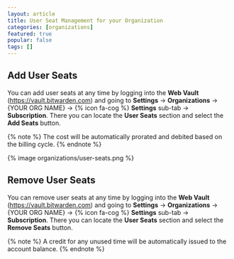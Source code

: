 ```yaml
---
layout: article
title: User Seat Management for your Organization
categories: [organizations]
featured: true
popular: false
tags: []
---
```


## Add User Seats

You can add user seats at any time by logging into the **Web Vault** (https://vault.bitwarden.com) and going to **Settings** &rarr; **Organizations** &rarr; {YOUR ORG NAME} &rarr; {% icon fa-cog %} **Settings** sub-tab &rarr; **Subscription**. There you can locate the **User Seats** section and select the **Add Seats** button.

{% note %}
The cost will be automatically prorated and debited based on the billing cycle.
{% endnote %}

{% image organizations/user-seats.png %}

## Remove User Seats

You can remove user seats at any time by logging into the **Web Vault** (https://vault.bitwarden.com) and going to **Settings** &rarr; **Organizations** &rarr; {YOUR ORG NAME} &rarr; {% icon fa-cog %} **Settings** sub-tab &rarr; **Subscription**. There you can locate the **User Seats** section and select the **Remove Seats** button.

{% note %}
A credit for any unused time will be automatically issued to the account balance.
{% endnote %}